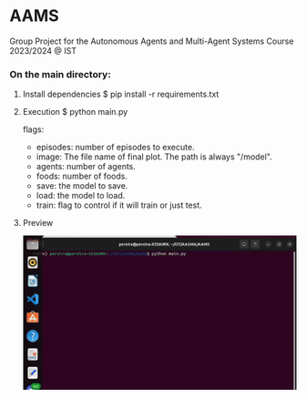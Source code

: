 # AAMS

Group Project for the Autonomous Agents and Multi-Agent Systems Course 2023/2024 @ IST

### On the main directory:

1. Install dependencies
  $ pip install -r requirements.txt

2. Execution
  $ python main.py

    flags:
      - episodes: number of episodes to execute.
      - image: The file name of final plot. The path is always "/model".
      - agents: number of agents.
      - foods: number of foods.
      - save: the model to save.
      - load: the model to load.
      - train: flag to control if it will train or just test.

3. Preview

   ![Preview of simulation](images/preview.gif) 
